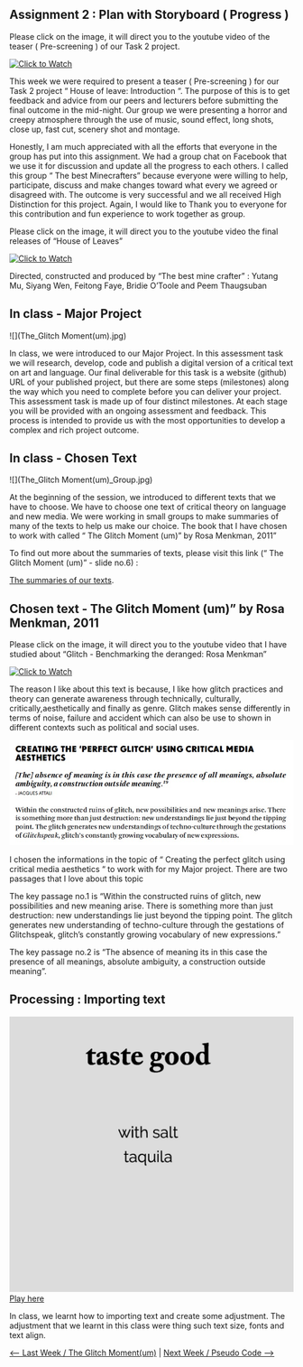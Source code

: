 ## Assignment 2 : Plan with Storyboard ( Progress )

Please click on the image, it will direct you to the youtube video of the teaser ( Pre-screening ) of our Task 2 project.

[![Click to Watch](http://img.youtube.com/vi/AAnRk4LWSuM/0.jpg)](http://www.youtube.com/watch?v=AAnRk4LWSuM)

This week we were required to present a teaser ( Pre-screening ) for our Task 2 project “ House of leave: Introduction “. The purpose of this is to get feedback and advice from our peers and lecturers before submitting the final outcome in the mid-night. Our group we were presenting a horror and creepy atmosphere through the use of music, sound effect, long shots, close up, fast cut, scenery shot and montage.

Honestly, I am much appreciated with all the efforts that everyone in the group has put into this assignment. We had a group chat on Facebook that we use it for discussion and update all the progress to each others. I called this group “ The best Minecrafters” because everyone were willing to help, participate, discuss and make changes toward what every we agreed or disagreed with. The outcome is very successful and we all received High Distinction for this project. Again, I would like to Thank you to everyone for this contribution and fun experience to work together as group.

Please click on the image, it will direct you to the youtube video the final releases of “House of Leaves”

[![Click to Watch](http://img.youtube.com/vi/uiOQQN-uh4c/0.jpg)](http://www.youtube.com/watch?v=uiOQQN-uh4c)

Directed, constructed and produced by “The best mine crafter” : 
Yutang Mu, Siyang Wen, Feitong Faye, Bridie O’Toole and Peem Thaugsuban

## In class - Major Project

![](The_Glitch Moment(um).jpg)

In class, we were introduced to our Major Project. In this assessment task we will research, develop, code and publish a digital version of a critical text on art and language. Our final deliverable for this task is a website (github) URL of your published project, but there are some steps (milestones) along the way which you need to complete before you can deliver your project. This assessment task is made up of four distinct milestones. At each stage you will be provided with an ongoing assessment and feedback. This process is intended to provide us with the most opportunities to develop a complex and rich project outcome. 

## In class - Chosen Text

![](The_Glitch Moment(um)_Group.jpg)

At the beginning of the session, we introduced to different texts that we have to choose. We have to choose one text of critical theory on language and new media. We were working in small groups to make summaries of many of the texts to help us make our choice. The book that I have chosen to work with called “ The Glitch Moment (um)” by Rosa Menkman, 2011”

To find out more about the summaries of texts, please visit this link (“ The Glitch Moment (um)” - slide no.6) :

[The summaries of our texts](https://docs.google.com/presentation/d/1tF9j3J75aVpLWOs6R_vCNQty8WjL-_AfgO9TgyKLoq0/edit#slide=id.g91a5b1fc32_17_0).

## Chosen text - The Glitch Moment (um)” by Rosa Menkman, 2011

Please click on the image, it will direct you to the youtube video that I have studied about  “Glitch - Benchmarking the deranged: Rosa Menkman”

[![Click to Watch](http://img.youtube.com/vi/64V-nkVpnes/0.jpg)](http://www.youtube.com/watch?v=64V-nkVpnes)

The reason I like about this text is because, I like how glitch practices and theory can generate awareness through technically, culturally, critically,aesthetically and finally as genre. Glitch makes sense differently in terms of noise, failure and accident which can also be use to shown in different contexts such as political and social uses. 

![](Glitchspeak.jpg)

I chosen the informations in the topic of “ Creating the perfect glitch using critical media aesthetics “ to work with for my Major project. There are two passages that I love about this topic

The key passage no.1  is “Within the constructed ruins of glitch, new possibilities and new meaning arise. There is something more than just destruction: new understandings lie just beyond the tipping point. The glitch generates new understanding of techno-culture through the gestations of Glitchspeak, glitch’s constantly growing vocabulary of new expressions.” 

The key passage no.2 is “The absence of meaning its in this case the presence of all meanings, absolute ambiguity, a construction outside meaning”.

## Processing : Importing text

![](Typetese.jpg)
[Play here](https://ptpeem.github.io/EdmCodeWorld/Week_05/Typetest/)

In class, we learnt how to importing text and create some adjustment. The adjustment that we learnt in this class were thing such text size, fonts and text align.

<p align="center">
  
<a href='https://ptpeem.github.io/EdmCodeWorld/Week_04'> <-- Last Week / The Glitch Moment(um)</a> | <a href='https://ptpeem.github.io/EdmCodeWorld/Week_06/'> Next Week / Pseudo Code --></a>

</p>
